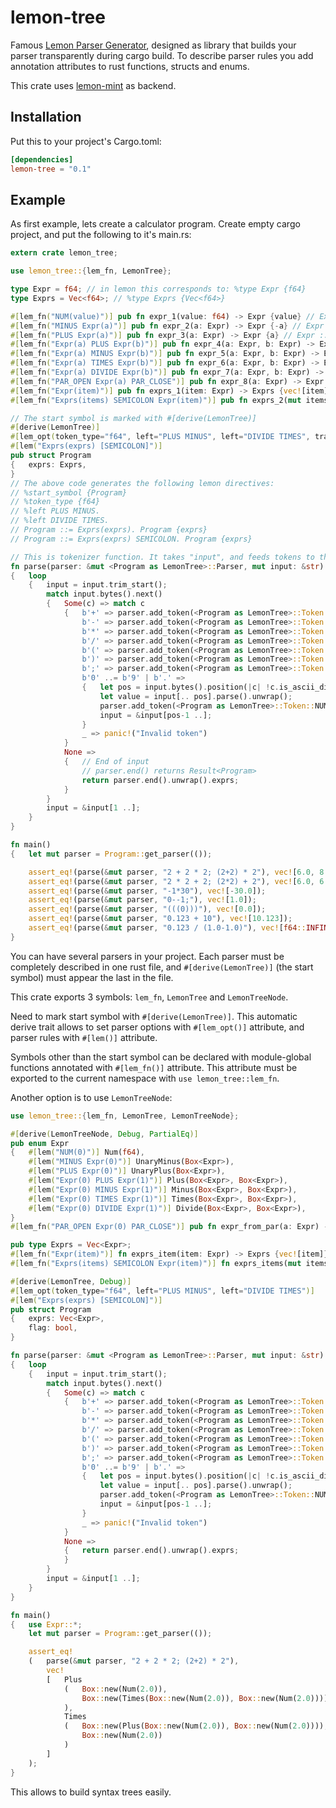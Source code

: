 # lemon-tree
Famous [Lemon Parser Generator](https://www.hwaci.com/sw/lemon/), designed as library that builds your parser transparently during cargo build. To describe parser rules you add annotation attributes to rust functions, structs and enums.

This crate uses [lemon-mint](https://crates.io/crates/lemon-mint) as backend.

## Installation

Put this to your project's Cargo.toml:

```toml
[dependencies]
lemon-tree = "0.1"
```

## Example

As first example, lets create a calculator program. Create empty cargo project, and put the following to it's main.rs:

```rust
extern crate lemon_tree;

use lemon_tree::{lem_fn, LemonTree};

type Expr = f64; // in lemon this corresponds to: %type Expr {f64}
type Exprs = Vec<f64>; // %type Exprs {Vec<f64>}

#[lem_fn("NUM(value)")] pub fn expr_1(value: f64) -> Expr {value} // Expr ::= NUM(value). value
#[lem_fn("MINUS Expr(a)")] pub fn expr_2(a: Expr) -> Expr {-a} // Expr ::= MINUS Expr(a). -a
#[lem_fn("PLUS Expr(a)")] pub fn expr_3(a: Expr) -> Expr {a} // Expr ::= PLUS Expr(a). a
#[lem_fn("Expr(a) PLUS Expr(b)")] pub fn expr_4(a: Expr, b: Expr) -> Expr {a + b} // Expr ::= Expr(a) PLUS Expr(b). a + b
#[lem_fn("Expr(a) MINUS Expr(b)")] pub fn expr_5(a: Expr, b: Expr) -> Expr {a - b} // Expr ::= Expr(a) MINUS Expr(b). a - b
#[lem_fn("Expr(a) TIMES Expr(b)")] pub fn expr_6(a: Expr, b: Expr) -> Expr {a * b} // Expr ::= Expr(a) TIMES Expr(b). a * b
#[lem_fn("Expr(a) DIVIDE Expr(b)")] pub fn expr_7(a: Expr, b: Expr) -> Expr {a / b} // Expr ::= Expr(a) DIVIDE Expr(b). a / b
#[lem_fn("PAR_OPEN Expr(a) PAR_CLOSE")] pub fn expr_8(a: Expr) -> Expr {a} // Expr ::= PAR_OPEN Expr(a) PAR_CLOSE. a
#[lem_fn("Expr(item)")] pub fn exprs_1(item: Expr) -> Exprs {vec![item]} // Exprs ::= Expr(item). vec![item]
#[lem_fn("Exprs(items) SEMICOLON Expr(item)")] pub fn exprs_2(mut items: Exprs, item: Expr) -> Exprs {items.push(item); items} // Exprs ::= Exprs(items) SEMICOLON Expr(item). items.push(item); items

// The start symbol is marked with #[derive(LemonTree)]
#[derive(LemonTree)]
#[lem_opt(token_type="f64", left="PLUS MINUS", left="DIVIDE TIMES", trace=">>")]
#[lem("Exprs(exprs) [SEMICOLON]")]
pub struct Program
{	exprs: Exprs,
}
// The above code generates the following lemon directives:
// %start_symbol {Program}
// %token_type {f64}
// %left PLUS MINUS.
// %left DIVIDE TIMES.
// Program ::= Exprs(exprs). Program {exprs}
// Program ::= Exprs(exprs) SEMICOLON. Program {exprs}

// This is tokenizer function. It takes "input", and feeds tokens to the "parser".
fn parse(parser: &mut <Program as LemonTree>::Parser, mut input: &str) -> Exprs
{	loop
	{	input = input.trim_start();
		match input.bytes().next()
		{	Some(c) => match c
			{	b'+' => parser.add_token(<Program as LemonTree>::Token::PLUS, 0.0).unwrap(),
				b'-' => parser.add_token(<Program as LemonTree>::Token::MINUS, 0.0).unwrap(),
				b'*' => parser.add_token(<Program as LemonTree>::Token::TIMES, 0.0).unwrap(),
				b'/' => parser.add_token(<Program as LemonTree>::Token::DIVIDE, 0.0).unwrap(),
				b'(' => parser.add_token(<Program as LemonTree>::Token::PAR_OPEN, 0.0).unwrap(),
				b')' => parser.add_token(<Program as LemonTree>::Token::PAR_CLOSE, 0.0).unwrap(),
				b';' => parser.add_token(<Program as LemonTree>::Token::SEMICOLON, 0.0).unwrap(),
				b'0' ..= b'9' | b'.' =>
				{	let pos = input.bytes().position(|c| !c.is_ascii_digit() && c!=b'.').unwrap_or(input.len());
					let value = input[.. pos].parse().unwrap();
					parser.add_token(<Program as LemonTree>::Token::NUM, value).unwrap();
					input = &input[pos-1 ..];
				}
				_ => panic!("Invalid token")
			}
			None =>
			{	// End of input
				// parser.end() returns Result<Program>
				return parser.end().unwrap().exprs;
			}
		}
		input = &input[1 ..];
	}
}

fn main()
{	let mut parser = Program::get_parser(());

	assert_eq!(parse(&mut parser, "2 + 2 * 2; (2+2) * 2"), vec![6.0, 8.0]);
	assert_eq!(parse(&mut parser, "2 * 2 + 2; (2*2) + 2"), vec![6.0, 6.0]);
	assert_eq!(parse(&mut parser, "-1*30"), vec![-30.0]);
	assert_eq!(parse(&mut parser, "0--1;"), vec![1.0]);
	assert_eq!(parse(&mut parser, "(((0)))"), vec![0.0]);
	assert_eq!(parse(&mut parser, "0.123 + 10"), vec![10.123]);
	assert_eq!(parse(&mut parser, "0.123 / (1.0-1.0)"), vec![f64::INFINITY]);
}
```

You can have several parsers in your project. Each parser must be completely described in one rust file, and `#[derive(LemonTree)]` (the start symbol) must appear the last in the file.

This crate exports 3 symbols: `lem_fn`, `LemonTree` and `LemonTreeNode`.

Need to mark start symbol with `#[derive(LemonTree)]`. This automatic derive trait allows to set parser options with `#[lem_opt()]` attribute, and parser rules with `#[lem()]` attribute.

Symbols other than the start symbol can be declared with module-global functions annotated with `#[lem_fn()]` attribute. This attribute must be exported to the current namespace with `use lemon_tree::lem_fn`.

Another option is to use `LemonTreeNode`:

```rust
use lemon_tree::{lem_fn, LemonTree, LemonTreeNode};

#[derive(LemonTreeNode, Debug, PartialEq)]
pub enum Expr
{	#[lem("NUM(0)")] Num(f64),
	#[lem("MINUS Expr(0)")] UnaryMinus(Box<Expr>),
	#[lem("PLUS Expr(0)")] UnaryPlus(Box<Expr>),
	#[lem("Expr(0) PLUS Expr(1)")] Plus(Box<Expr>, Box<Expr>),
	#[lem("Expr(0) MINUS Expr(1)")] Minus(Box<Expr>, Box<Expr>),
	#[lem("Expr(0) TIMES Expr(1)")] Times(Box<Expr>, Box<Expr>),
	#[lem("Expr(0) DIVIDE Expr(1)")] Divide(Box<Expr>, Box<Expr>),
}
#[lem_fn("PAR_OPEN Expr(0) PAR_CLOSE")] pub fn expr_from_par(a: Expr) -> Expr {a}

pub type Exprs = Vec<Expr>;
#[lem_fn("Expr(item)")] fn exprs_item(item: Expr) -> Exprs {vec![item]}
#[lem_fn("Exprs(items) SEMICOLON Expr(item)")] fn exprs_items(mut items: Exprs, item: Expr) -> Exprs {items.push(item); items}

#[derive(LemonTree, Debug)]
#[lem_opt(token_type="f64", left="PLUS MINUS", left="DIVIDE TIMES")]
#[lem("Exprs(exprs) [SEMICOLON]")]
pub struct Program
{	exprs: Vec<Expr>,
	flag: bool,
}

fn parse(parser: &mut <Program as LemonTree>::Parser, mut input: &str) -> Vec<Expr>
{	loop
	{	input = input.trim_start();
		match input.bytes().next()
		{	Some(c) => match c
			{	b'+' => parser.add_token(<Program as LemonTree>::Token::PLUS, 0.0).unwrap(),
				b'-' => parser.add_token(<Program as LemonTree>::Token::MINUS, 0.0).unwrap(),
				b'*' => parser.add_token(<Program as LemonTree>::Token::TIMES, 0.0).unwrap(),
				b'/' => parser.add_token(<Program as LemonTree>::Token::DIVIDE, 0.0).unwrap(),
				b'(' => parser.add_token(<Program as LemonTree>::Token::PAR_OPEN, 0.0).unwrap(),
				b')' => parser.add_token(<Program as LemonTree>::Token::PAR_CLOSE, 0.0).unwrap(),
				b';' => parser.add_token(<Program as LemonTree>::Token::SEMICOLON, 0.0).unwrap(),
				b'0' ..= b'9' | b'.' =>
				{	let pos = input.bytes().position(|c| !c.is_ascii_digit() && c!=b'.').unwrap_or(input.len());
					let value = input[.. pos].parse().unwrap();
					parser.add_token(<Program as LemonTree>::Token::NUM, value).unwrap();
					input = &input[pos-1 ..];
				}
				_ => panic!("Invalid token")
			}
			None =>
			{	return parser.end().unwrap().exprs;
			}
		}
		input = &input[1 ..];
	}
}

fn main()
{	use Expr::*;
	let mut parser = Program::get_parser(());

	assert_eq!
	(	parse(&mut parser, "2 + 2 * 2; (2+2) * 2"),
		vec!
		[	Plus
			(	Box::new(Num(2.0)),
				Box::new(Times(Box::new(Num(2.0)), Box::new(Num(2.0))))
			),
			Times
			(	Box::new(Plus(Box::new(Num(2.0)), Box::new(Num(2.0)))),
				Box::new(Num(2.0))
			)
		]
	);
}
```

This allows to build syntax trees easily.
